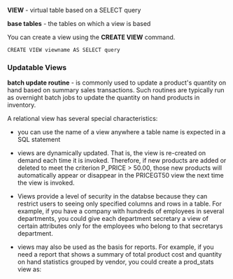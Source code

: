 **VIEW** - virtual table based on a SELECT query

**base tables** - the tables on which a view is based

You can create a view using the **CREATE VIEW** command.

```
CREATE VIEW viewname AS SELECT query
```
### Updatable Views
**batch update routine** - is commonly used to update a product's quantity on hand based on summary sales transactions. Such routines are typically run as overnight batch jobs to update the quantity on hand products in inventory.

A relational view has several special characteristics: 
- you can use the name of a view anywhere a table name is expected in a SQL statement
- views are dynamically updated. That is, the view is re-created on demand each time it is invoked. Therefore, if new products are added or deleted to meet the criterion P_PRICE > 50.00, those new products will automatically appear or disappear in the PRICEGT50 view the next time the view is invoked. 

- Views provide a level of security in the databse because they can restrict users to seeing only specified columns and rows in a table. For example, if you have a company with hundreds of employees in several departments, you could give each department secretary a view of certain attributes only for the employees who belong to that secretarys department.

- views may also be used as the basis for reports. For example, if you need a report that shows a summary of total product cost and quantity on hand statistics grouped by vendor, you could create a prod_stats view as: 


